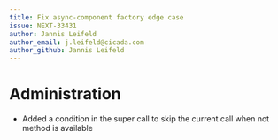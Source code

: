 ```yaml
---
title: Fix async-component factory edge case
issue: NEXT-33431
author: Jannis Leifeld
author_email: j.leifeld@cicada.com
author_github: Jannis Leifeld
---
```

# Administration
* Added a condition in the super call to skip the current call when not method is available
